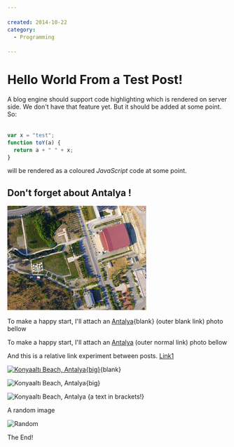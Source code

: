 ```yaml
---

created: 2014-10-22
category:
  - Programming
   
---
```


# Hello World From a Test Post!

A blog engine should support code highlighting which is rendered on
server side. We don't have that feature yet. But it should be added
at some point. So:

```javascript

var x = "test";
function toY(a) {
  return a + " " + x;
}
```

will be rendered as a coloured *JavaScript* code at some point.

## Don't forget about Antalya !

![P1](p1.jpg)

To make a happy start, I'll attach an [Antalya](//antalya.bel.tr){blank} (outer blank link) photo bellow

To make a happy start, I'll attach an [Antalya](//antalya.bel.tr) (outer normal link) photo bellow

And this is a relative link experiment between posts. [Link1](@2014/10/hello-world@)

[![Konyaaltı Beach, Antalya](@2014/10/hello-world@/konyaalti.jpg){big}](@2014/10/hello-world@/konyaalti.jpg){blank}

![Konyaaltı Beach, Antalya](@2014/10/hello-world@/konyaalti.jpg){big}

![Konyaaltı Beach, Antalya](@2014/10/hello-world@/konyaalti.jpg) {a text in brackets!}

A random image

![Random](http://lorempixel.com/400/200/)

The End!

